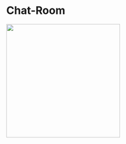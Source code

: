 # Chat-Room
<img src ="https://user-images.githubusercontent.com/85999675/174995398-23554e3a-01c6-4790-9d36-07f933f9d7cf.png" width=300 height=300>
